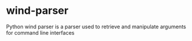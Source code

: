 # wind-parser
Python wind parser is a parser used to retrieve and manipulate arguments for command line interfaces
